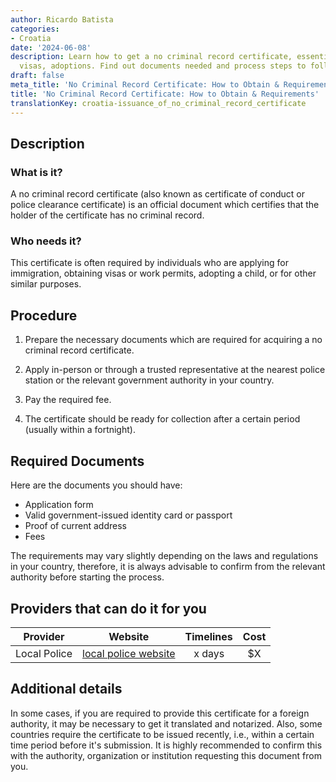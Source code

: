 ```yaml
---
author: Ricardo Batista
categories:
- Croatia
date: '2024-06-08'
description: Learn how to get a no criminal record certificate, essential for immigration,
  visas, adoptions. Find out documents needed and process steps to follow.
draft: false
meta_title: 'No Criminal Record Certificate: How to Obtain & Requirements'
title: 'No Criminal Record Certificate: How to Obtain & Requirements'
translationKey: croatia-issuance_of_no_criminal_record_certificate
---
```



## Description
### What is it?
A no criminal record certificate (also known as certificate of conduct or police clearance certificate) is an official document which certifies that the holder of the certificate has no criminal record.

### Who needs it?
This certificate is often required by individuals who are applying for immigration, obtaining visas or work permits, adopting a child, or for other similar purposes.

## Procedure

1. Prepare the necessary documents which are required for acquiring a no criminal record certificate. 

2. Apply in-person or through a trusted representative at the nearest police station or the relevant government authority in your country.
   
3. Pay the required fee.

4. The certificate should be ready for collection after a certain period (usually within a fortnight).

## Required Documents

Here are the documents you should have:

- Application form
- Valid government-issued identity card or passport
- Proof of current address 
- Fees

The requirements may vary slightly depending on the laws and regulations in your country, therefore, it is always advisable to confirm from the relevant authority before starting the process.

## Providers that can do it for you

| Provider        |     Website                 |     Timelines    |        Cost         |
| --------------- | ---------------             |  :-------------: |  :-------------: |
| Local Police    | [local police website](#)   |      x days      |        $X         |

## Additional details
In some cases, if you are required to provide this certificate for a foreign authority, it may be necessary to get it translated and notarized. Also, some countries require the certificate to be issued recently, i.e., within a certain time period before it's submission. It is highly recommended to confirm this with the authority, organization or institution requesting this document from you.